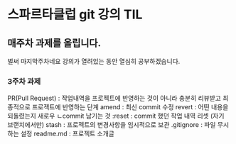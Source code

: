 # 스파르타클럽 git 강의 TIL
## 매주차 과제를 올립니다.
벌써 마지막주차네요 강의가 열려있는 동안 열심히 공부하겠습니다.

### 3주차 과제
PR(Pull Request) : 작업내역을 프로젝트에 반영하는 것이 아니라 충분히 리뷰받고 최종적으로 프로젝트에 반영하는 단계
amend : 최신 commit 수정
revert : 어떤 내용을 되돌렸는지 새로우 ㄴcommit 남기는 것
:reset : commit 했던 작업 내역 리셋 (자기 브랜치에서만)
stash : 프로젝트의 변경사항을 임시적으로 보관
.gitignore : 파일 무시하는 설정
readme.md : 프로젝트 소개글
